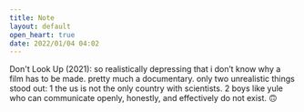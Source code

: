 ```yaml
---
title: Note
layout: default
open_heart: true
date: 2022/01/04 04:02
---
```


Don't Look Up (2021): so realistically depressing that i don’t know why a film has to be made. pretty much a documentary. only two unrealistic things stood out:
1 the us is not the only country with scientists.
2 boys like yule who can communicate openly, honestly, and effectively do not exist. 🙃
